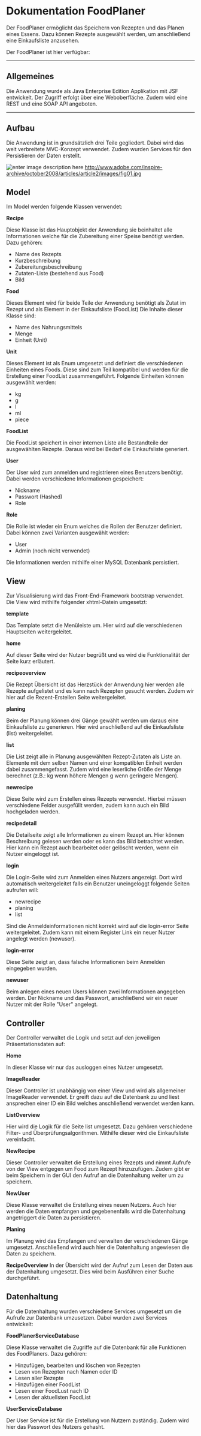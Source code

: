**Dokumentation FoodPlaner**
===================

Der FoodPlaner ermöglicht das Speichern von Rezepten und das Planen eines Essens. Dazu können Rezepte ausgewählt werden, um anschließend eine Einkaufsliste anzusehen.

Der FoodPlaner ist hier verfügbar: 


----------

## **Allgemeines** ##
Die Anwendung wurde als Java Enterprise Edition Applikation mit JSF entwickelt. Der Zugriff erfolgt über eine Weboberfläche. Zudem wird eine REST und eine SOAP API angeboten.


----------


## **Aufbau** ##
Die Anwendung ist in grundsätzlich drei Teile gegliedert. Dabei wird das weit verbreitete MVC-Konzept verwendet. Zudem wurden Services für den Persistieren der Daten erstellt.

![enter image description here](http://www.adobe.com/inspire-archive/october2008/articles/article2/images/fig01.jpg)
http://www.adobe.com/inspire-archive/october2008/articles/article2/images/fig01.jpg

## Model ##
Im Model werden folgende Klassen verwendet:

**Recipe**

Diese Klasse ist das Hauptobjekt der Anwendung sie beinhaltet alle Informationen welche für die Zubereitung einer Speise benötigt werden.
Dazu gehören:

 - Name des Rezepts
 - Kurzbeschreibung
 - Zubereitungsbeschreibung
 - Zutaten-Liste (bestehend aus Food)
 - Bild

**Food**

Dieses Element wird für beide Teile der Anwendung benötigt als Zutat im Rezept und als Element in der Einkaufsliste (FoodList)
Die Inhalte dieser Klasse sind:

 - Name des Nahrungsmittels
 - Menge 
 - Einheit (Unit)

**Unit**

Dieses Element ist als Enum umgesetzt und definiert die verschiedenen Einheiten eines Foods.
Diese sind zum Teil kompatibel und werden für die Erstellung einer FoodList zusammengeführt.
Folgende Einheiten können ausgewählt werden:

 - kg
 - g
 - l
 - ml
 - piece

**FoodList**

Die FoodList speichert in einer internen Liste alle Bestandteile der ausgewählten Rezepte. Daraus wird bei Bedarf die Einkaufsliste generiert. 

**User**

Der User wird zum anmelden und registrieren eines Benutzers benötigt. Dabei werden verschiedene Informationen gespeichert:

 - Nickname
 - Passwort (Hashed)
 - Role

**Role**

Die Rolle ist wieder ein Enum welches die Rollen der Benutzer definiert.
Dabei können zwei Varianten ausgewählt werden:

 - User
 - Admin (noch nicht verwendet)

Die Informationen werden mithilfe einer MySQL Datenbank persistiert. 

## View ##
Zur Visualisierung wird das Front-End-Framework bootstrap verwendet.  
Die View wird mithilfe folgender xhtml-Datein umgesetzt:

**template**

Das Template setzt die Menüleiste um. Hier wird auf die verschiedenen Hauptseiten weitergeleitet.

**home**

Auf dieser Seite wird der Nutzer begrüßt und es wird die Funktionalität der Seite kurz erläutert.

**recipeoverview**

Die Rezept Übersicht ist das Herzstück der Anwendung hier werden alle Rezepte aufgelistet und es kann nach Rezepten gesucht werden. Zudem wir hier auf die Rezent-Erstellen Seite weitergeleitet.

**planing**

Beim der Planung können drei Gänge gewählt werden um daraus eine Einkaufsliste zu generieren. Hier wird anschließend auf die Einkaufsliste (list) weitergeleitet.

**list**

Die List zeigt alle in Planung ausgewählten Rezept-Zutaten als Liste an. Elemente mit dem selben Namen und einer kompatiblen Einheit werden dabei zusammengefasst. Zudem wird eine leserliche Größe der Menge berechnet (z.B.: kg wenn höhere Mengen g wenn geringere Mengen).

**newrecipe**

Diese Seite wird zum Erstellen eines Rezepts verwendet. Hierbei müssen verschiedene Felder ausgefüllt werden, zudem kann auch ein Bild hochgeladen werden.

**recipedetail**

Die Detailseite zeigt alle Informationen zu einem Rezept an. Hier können Beschreibung gelesen werden oder es kann das Bild betrachtet werden. Hier kann ein Rezept auch bearbeitet oder gelöscht werden, wenn ein Nutzer eingeloggt ist.

**login**

Die Login-Seite wird zum Anmelden eines Nutzers angezeigt. Dort wird automatisch weitergeleitet falls ein Benutzer uneingeloggt folgende Seiten aufrufen will:

 - newrecipe
 - planing
 - list

Sind die Anmeldeinformationen nicht korrekt wird auf die login-error Seite weitergeleitet. Zudem kann mit einem Register Link ein neuer Nutzer angelegt werden (newuser).

**login-error**

Diese Seite zeigt an, dass falsche Informationen beim Anmelden eingegeben wurden.

**newuser**

Beim anlegen eines neuen Users können zwei Informationen angegeben werden. Der Nickname und das Passwort, anschließend wir ein neuer Nutzer mit der Rolle "User" angelegt.

## Controller ##
Der Controller verwaltet die Logik und setzt auf den jeweiligen Präsentationsdaten auf: 

**Home**

In dieser Klasse wir nur das ausloggen eines Nutzer umgesetzt.

**ImageReader**

Dieser Controller ist unabhängig von einer View und wird als allgemeiner ImageReader verwendet. Er greift dazu auf die Datenbank zu und liest ansprechen einer ID ein Bild welches anschließend verwendet werden kann.

**ListOverview**

Hier wird die Logik für die Seite list umgesetzt. Dazu gehören verschiedene Filter- und Überprüfungsalgorithmen. Mithilfe dieser wird die Einkaufsliste vereinfacht. 

**NewRecipe**

Dieser Controller verwaltet die Erstellung eines Rezepts und nimmt Aufrufe von der View entgegen um Food zum Rezept hinzuzufügen. Zudem gibt er beim Speichern in der GUI den Aufruf an die Datenhaltung weiter um zu speichern.

**NewUser**

Diese Klasse verwaltet die Erstellung eines neuen Nutzers. Auch hier werden die Daten empfangen und gegebenenfalls wird die Datenhaltung angetriggert die Daten zu persistieren.

**Planing**

Im Planung wird das Empfangen und verwalten der verschiedenen Gänge umgesetzt. Anschließend wird auch hier die Datenhaltung angewiesen die Daten zu speichern.

**RecipeOverview**
In der Übersicht wird der Aufruf zum Lesen der Daten aus der Datenhaltung umgesetzt. Dies wird beim Ausführen einer Suche durchgeführt.

## Datenhaltung ##
Für die Datenhaltung wurden verschiedene Services umgesetzt um die Aufrufe zur Datenbank umzusetzen. 
Dabei wurden zwei Services entwickelt:

**FoodPlanerServiceDatabase**

Diese Klasse verwaltet die Zugriffe auf die Datenbank für alle Funktionen des FoodPlaners. Dazu gehören:

 - Hinzufügen, bearbeiten und löschen von Rezepten
 - Lesen von Rezepten nach Namen oder ID
 - Lesen aller Rezepte
 - Hinzufügen einer FoodList
 - Lesen einer FoodLust nach ID
 - Lesen der aktuellsten FoodList

**UserServiceDatabase**

Der User Service ist für die Erstellung von Nutzern zuständig. Zudem wird hier das Passwort des Nutzers gehasht.
